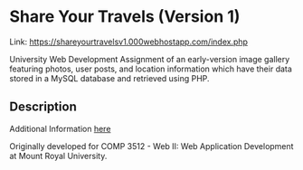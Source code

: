 # Share Your Travels (Version 1)
Link: https://shareyourtravelsv1.000webhostapp.com/index.php

University Web Development Assignment of an early-version image gallery featuring photos, user posts, and location information which have their data stored in a MySQL database and retrieved using PHP.

## Description
Additional Information [here](https://github.com/MarkLadoing143/share-your-travels-v1/blob/master/COMP%203512%20Assignment%201.pdf)

Originally developed for COMP 3512 - Web II: Web Application Development at Mount Royal University. 
